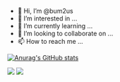 - 👋 Hi, I’m @bum2us
- 👀 I’m interested in ...
- 🌱 I’m currently learning ...
- 💞️ I’m looking to collaborate on ...
- 📫 How to reach me ...

<!---
bum2us/bum2us is a ✨ special ✨ repository because its `README.md` (this file) appears on your GitHub profile.
You can click the Preview link to take a look at your changes.
--->

[![Anurag's GitHub stats](https://github-readme-stats.vercel.app/api?username=bum2us)](https://github.com/bum2us/github-readme-stats)

<img src="https://img.shields.io/badge/C#-FFCA28?style=flat-square&logo=Amazon&logoColor=#FFD000"/>
<img src="https://img.shields.io/badge/C Sharp-FFCA28?style=flat-square&logo=로고명&logoColor=#FFD000"/>
